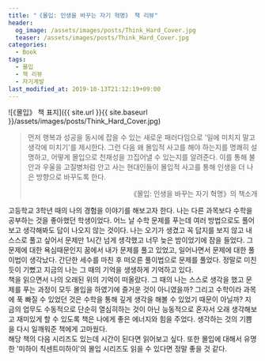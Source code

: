 ```yaml
---
title: "《몰입: 인생을 바꾸는 자기 혁명》 책 리뷰"
header:
  og_image: /assets/images/posts/Think_Hard_Cover.jpg
  teaser: /assets/images/posts/Think_Hard_Cover.jpg
categories:
  - Book
tags:
  - 몰입
  - 책 리뷰
  - 자기계발
last_modified_at: 2019-10-13T21:12:19+09:00
---
```


![《몰입》 책 표지]({{ site.url }}{{ site.baseurl }}/assets/images/posts/Think_Hard_Cover.jpg)

> 먼저 행복과 성공을 동시에 잡을 수 있는 새로운 패러다임으로 '일에 미치지 말고 생각에 미치기'를 제시한다. 
> 그런 다음 왜 몰입적 사고를 해야 하는지를 명쾌히 설명하고, 어떻게 몰입으로 천재성을 끄집어낼 수 있는지를 알려준다. 
> 이를 통해 불안과 우울을 고질병처럼 안고 사는 현대인들이 몰입적 사고를 통해 인생을 더 나은 방향으로 바꾸도록 한다.
> 
> <div style="text-align: right">《몰입: 인생을 바꾸는 자기 혁명》의 책소개</div>

고등학교 3학년 때의 나의 경험을 이야기를 해보고자 한다. 나는 다른 과목보다 수학을 공부하는 것을 좋아했던 학생이었다. 어느 날 수학 문제를 푸는데 여러 방법으로도 풀어보고 생각해봐도 답이 나오지 않는 것이다. 나는 오기가 생겼고 꼭 답지를 보지 않고 내 스스로 풀고 싶어서 문제만 1시간 넘게 생각했고 너무 늦은 밤이었기에 잠을 들었다. 그 문제에 대한 욕심때문인지 꿈에서 내가 문제를 풀고 있었고, 일어나면서 문제에 대한 풀이법이 생각났다. 간단한 세수를 마친 후 떠오른 풀이법으로 문제를 풀었다. 정말로 미친듯이 기뻤고 지금의 나는 그 때의 기억을 생생하게 기억하고 있다. <br/>
책을 읽으면서 나의 오래된 위의 기억이 떠올랐다. 그 때의 나는 스스로 생각을 했고 문제를 푸는 과정이 모두 몰입을 하였기에 즐거운 것이 아니였을까? 그리고 수학이라 과목에 푹 빠질 수 있었던 것은 수학을 통해 깊게 생각을 해볼 수 있었기 때문이 아닐까? 지금의 업무도 수동적으로 단순히 열심히하는 것이 아닌 능동적으로 혼자서 오래 생각해보고 재미있게 할 수 있도록 책은 나에게 좋은 에너지와 힘을 주었다. 생각하는 것의 기쁨을 다시 일깨워준 책에게 고마웠다. <br/>
해당 책의 다음 시리즈도 있는데 시간이 된다면 읽어보고 싶다. 또한 몰입에 대해서 유명한 '미하이 칙센트미하이'의 몰입 시리즈도 읽을 수 있다면 정말 좋을 것 같다.